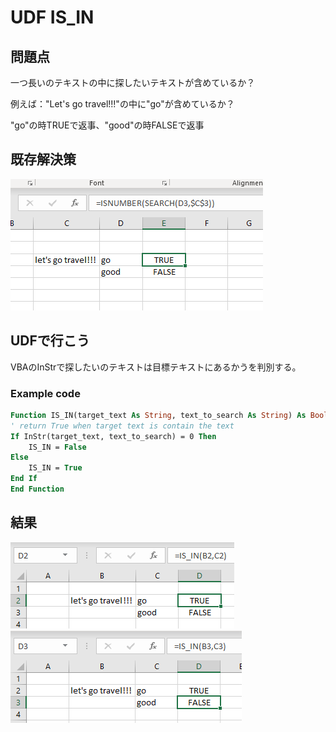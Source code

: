 # UDF IS_IN

## 問題点
一つ長いのテキストの中に探したいテキストが含めているか？

例えば："Let's go travel!!!"の中に"go"が含めているか？

"go"の時TRUEで返事、"good"の時FALSEで返事

## 既存解決策
![excel_current_solution](src/is_number_search.png)

## UDFで行こう
VBAのInStrで探したいのテキストは目標テキストにあるかうを判別する。

### Example code
```vb
Function IS_IN(target_text As String, text_to_search As String) As Boolean
' return True when target text is contain the text
If InStr(target_text, text_to_search) = 0 Then
    IS_IN = False
Else
    IS_IN = True
End If
End Function
```

## 結果

![result_go](src/result_go.png)
![result_good](src/result_good.png)


